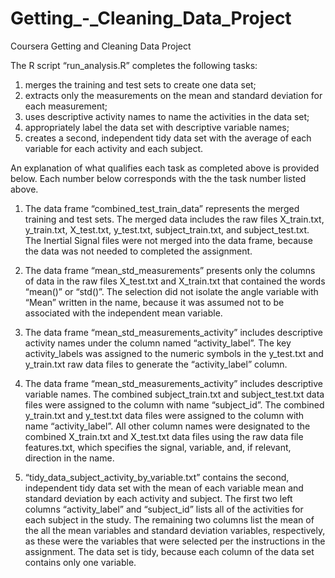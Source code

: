 # Getting_-_Cleaning_Data_Project
Coursera Getting and Cleaning Data Project

The R script “run_analysis.R” completes the following tasks: 
1) merges the training and test sets to create one data set;
2) extracts only the measurements on the mean and standard deviation for each measurement;
3) uses descriptive activity names to name the activities in the data set;
4) appropriately label the data set with descriptive variable names;
5) creates a second, independent tidy data set with the average of each variable for each activity
   and each subject.

An explanation of what qualifies each task as completed above is provided below. Each number below corresponds with the the task number listed above.
1) The data frame “combined_test_train_data” represents the merged training and test sets. The merged data includes the raw files X_train.txt, y_train.txt, X_test.txt, y_test.txt, subject_train.txt, and subject_test.txt. The Inertial Signal files were not merged into the data frame, because the data was not needed to completed the assignment. 

2) The data frame “mean_std_measurements” presents only the columns of data in the raw files X_test.txt and X_train.txt that contained the words “mean()” or “std()”. The selection did not isolate the angle variable with “Mean” written in the name, because it was assumed not to be associated with the independent mean variable. 

3) The data frame “mean_std_measurements_activity” includes descriptive activity names under the column named “activity_label”. The key activity_labels was assigned to the numeric symbols in the y_test.txt and y_train.txt raw data files to generate the “activity_label” column.

4) The data frame “mean_std_measurements_activity” includes descriptive variable names. The combined subject_train.txt and subject_test.txt data files were assigned to the column with name “subject_id”. The combined y_train.txt and y_test.txt data files were assigned to the column with name “activity_label”. All other column names were designated to the combined X_train.txt and X_test.txt data files using the raw data file features.txt, which specifies the signal, variable, and, if relevant, direction in the name.

5) “tidy_data_subject_activity_by_variable.txt” contains the second, independent tidy data set with the mean of each variable mean and standard deviation by each activity and subject. The first two left columns “activity_label”  and “subject_id” lists all of the activities for each subject in the study. The remaining two columns list the mean of the all the mean variables and standard deviation variables, respectively, as these were the variables that were selected per the instructions in the assignment. The data set is tidy, because each column of the data set contains only one variable. 
